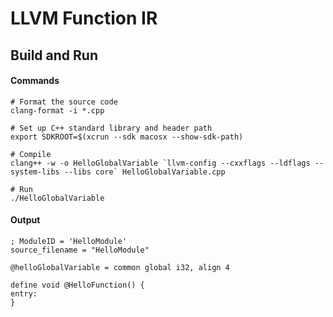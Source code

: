 # LLVM Function IR

## Build and Run

#### Commands

```
# Format the source code
clang-format -i *.cpp

# Set up C++ standard library and header path
export SDKROOT=$(xcrun --sdk macosx --show-sdk-path)

# Compile
clang++ -w -o HelloGlobalVariable `llvm-config --cxxflags --ldflags --system-libs --libs core` HelloGlobalVariable.cpp

# Run
./HelloGlobalVariable
```

#### Output

```
; ModuleID = 'HelloModule'
source_filename = "HelloModule"

@helloGlobalVariable = common global i32, align 4

define void @HelloFunction() {
entry:
}
```
